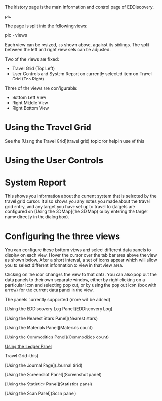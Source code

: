 The history page is the main information and control page of EDDiscovery.

pic

The page is split into the following views:

pic - views

Each view can be resized, as shown above, against its siblings.  The split between the left and right view sets can be adjusted.

Two of the views are fixed:

* Travel Grid (Top Left)
* User Controls and System Report on currently selected item on Travel Grid (Top Right)

Three of the views are configurable:

* Bottom Left View
* Right Middle View
* Right Bottom View

# Using the Travel Grid
See the [Using the Travel Grid](travel grid) topic for help in use of this

# Using the User Controls

<pic>

# System Report

<pic>

This shows you information about the current system that is selected by the travel grid cursor.  It also shows you any notes you made about the travel grid entry, and any target you have set up to travel to (targets are configured on [Using the 3DMap](the 3D Map) or by entering the target name directly in the dialog box).

# Configuring the three views
You can configure these bottom views and select different data panels to display on each view.  Hover the cursor over the tab bar area above the view as shown below.  After a short interval, a set of icons appear which will allow you to select different information to view in that view area.

<pic>

Clicking on the icon changes the view to that data. You can also pop out the data panels to their own separate window, either by right clicking on a particular icon and selecting pop out, or by using the pop out icon (box with arrow) for the current data panel in the view.

The panels currently supported (more will be added)

[Using the EDDiscovery Log Panel](EDDiscovery Log)

[Using the Nearest Stars Panel](Nearest stars)

[Using the Materials Panel](Materials count)

[Using the Commodities Panel](Commodities count)

[Using the Ledger Panel](Ledger)

Travel Grid (this)

[Using the Journal Page](Journal Grid)

[Using the Screenshot Panel](Screenshot panel)

[Using the Statistics Panel](Statistics panel)

[Using the Scan Panel](Scan panel)
